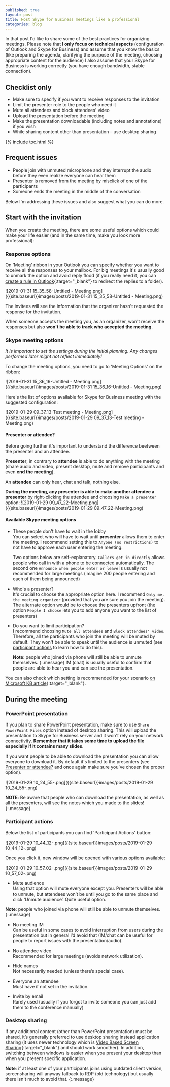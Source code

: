 ```yaml
---
published: true
layout: post
title: Host Skype for Business meetings like a professional
categories: blog
---
```


In that post I'd like to share some of the best practices for organizing meetings. Please note that **I only focus on technical aspects** (configuration of Outlook and Skype for Business) and assume that you know the basics (like preparing the agenda, clarifying the purpose of the meeting, choosing appropriate content for the audience) I also assume that your Skype for Business is working correctly (you have enough bandwidth, stable connection).

## Checklist only

* Make sure to specify if you want to receive responses to the invitation
* Limit the presenter role to the people who need it
* Mute all attendees and block attendees' video
* Upload the presentation before the meeting
* Make the presentation downloadable (including notes and annotations) if you wish
* While sharing content other than presentation – use desktop sharing

<!--more-->

{% include toc.html %}

## Frequent issues

* People join with unmuted microphone and they interrupt the audio before they even realize everyone can hear them
* Presenter is removed from the meeting by misclick of one of the participants
* Someone ends the meeting in the middle of the conversation

Below I'm addressing these issues and also suggest what you can do more.

## Start with the invitation
When you create the meeting, there are some useful options which could make your life easier (and in the same time, make you look more professional):

### Response options

On 'Meeting' ribbon in your Outlook you can specify whether you want to receive all the responses to your mailbox. For big meetings it's usually good to unmark the option and avoid reply flood (if you really need it, you can [create a rule in Outlook](https://support.office.com/en-us/article/use-inbox-rules-in-outlook-com-4b094371-a5d7-49bd-8b1b-4e4896a7cc5d){:target="_blank"} to redirect the replies to a folder).

![2019-01-31 15_35_58-Untitled - Meeting.png]({{site.baseurl}}images/posts/2019-01-31 15_35_58-Untitled - Meeting.png)

The invitees will see the information that the organizer hasn't requested the response for the invitation.

When someone accepts the meeting you, as an organizer, won't receive the responses but also **won't be able to track who accepted the meeting**.

### Skype meeting options

*It is important to set the settings during the initial planning. Any changes performed later might not reflect immediately!*

To change the meeting options, you need to go to 'Meeting Options' on the ribbon:

![2019-01-31 15_36_16-Untitled - Meeting.png]({{site.baseurl}}images/posts/2019-01-31 15_36_16-Untitled - Meeting.png)

Here's the list of options available for Skype for Business meeting with the suggested configuration:

![2019-01-29 09_37_13-Test meeting - Meeting.png]({{site.baseurl}}images/posts/2019-01-29 09_37_13-Test meeting - Meeting.png)

#### Presenter or attendee?

Before going further it's important to understand the difference beetween the presenter and an attendee.

**Presenter**, in contrary to **attendee** is able to do anything with the meeting (share audio and video, present desktop, mute and remove participants and even **end the meeting**).

An **attendee** can only hear, chat and talk, nothing else.

**During the meeting, any presenter is able to make another attendee a presenter** by right-clicking the attendee and choosing `Make a presenter` option:
![2019-01-29 09_47_22-Meeting.png]({{site.baseurl}}images/posts/2019-01-29 09_47_22-Meeting.png)

#### Available Skype meeting options

* These people don't have to wait in the lobby  
  You can select who will have to wait until **presenter** allows them to enter the meeting. I recommend setting this to `Anyone (no restrictions)` to not have to approve each user entering the meeting.  
  
  Two options below are self-explanatory. `Callers get in directly` allows people who call in with a phone to be connected automatically. The second one `Announce when people enter or leave` is usually not recommended for large meetings (imagine 200 people entering and each of them being announced)
  
* Who's a presenter?  
  It's crucial to choose the appropriate option here. I recommend `Only me, the meeting organizer` (provided that you are sure you join the meeting).
 The alternate option would be to choose the presenters upfront (the option `People I choose` lets you to add anyone you want to the list of presenters)  
 
* Do you want to limit participation?  
  I recommend choosing `Mute all attendees` and `Block attendees' video`. Therefore, all the participants who join the meeting will be muted by default. They won't be able to speak until the audience is unmuted (see [participant actions](#participant-actions) to learn how to do this). 
  
  **Note**: people who joined via phone will still be able to unmute themselves.
  {:.message}
  IM (chat) is usually useful to confirm that people are able to hear you and can see the presentation.
  
You can also check which setting is recommended for your scenario [on Microsoft KB article](https://support.office.com/en-us/article/change-participant-settings-for-skype-for-business-meetings-9175e297-de5f-43b2-8e0f-85cc05e24986){:target="_blank"}.

## During the meeting

### PowerPoint presentation

If you plan to share PowerPoint presentation, make sure to use `Share PowerPoint Files` option instead of desktop sharing. This will upload the presentation to Skype for Business server and it won't rely on your network connectivity. **Remember that it takes some time to upload the file especially if it contains many slides**.

If you want people to be able to download the presentation you can allow everyone to download it. By default it's limited to the presenters (see [Presenter or attendee?](#presenter-or-attendee) and once again make sure you've chosen the proper option).

![2019-01-29 10_24_55-.png]({{site.baseurl}}images/posts/2019-01-29 10_24_55-.png)

**NOTE**: Be aware that people who can download the presentation, as well as all the presenters, will see the notes which you made to the slides!
{:.message}

### Participant actions

Below the list of participants you can find 'Participant Actions' button:

![2019-01-29 10_44_12-.png]({{site.baseurl}}images/posts/2019-01-29 10_44_12-.png)

Once you click it, new window will be opened with various options available:

![2019-01-29 10_57_02-.png]({{site.baseurl}}images/posts/2019-01-29 10_57_02-.png)

*	Mute audience  
  Using that option will mute everyone except you. Presenters will be able to unmute, but attendees won’t be until you go to the same place and click ‘Unmute audience’. Quite useful option.  
  
  **Note**: people who joined via phone will still be able to unmute themselves.
{:.message}
*	No meeting IM  
  Can be useful in some cases to avoid interruption from users during the presentation but in general I’d avoid that (IM/chat can be useful for people to report issues with the presentation/audio).
  
*	No attendee video  
  Recommended for large meetings (avoids network utilization).
  
*	Hide names  
  Not necessarily needed (unless there’s special case).
  
*	Everyone an attendee  
  Must have if not set in the invitation.
  
*	Invite by email  
  Rarely used (usually if you forgot to invite someone you can just add them to the conference manually)
  
### Desktop sharing
If any additional content (other than PowerPoint presentation) must be shared, it’s generally preferred to use desktop sharing instead application sharing (it uses newer technology which is [Video Based Screen Sharing](http://blog.schertz.name/2015/10/video-based-screen-sharing-in-skype-for-business/){:target="_blank"} and should work smoother). In addition, switching between windows is easier when you present your desktop than when you present specific application.

  **Note**: if at least one of your participants joins using outdated client version, screensharing will anyway fallback to RDP (old technology) but usually there isn't much to avoid that.
{:.message}
